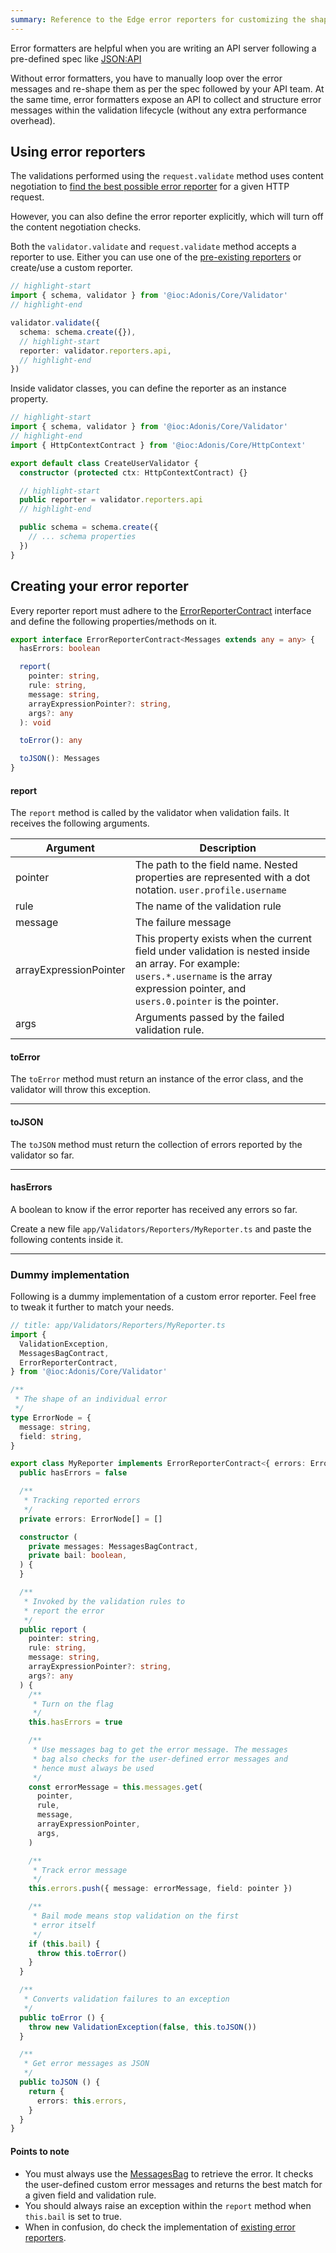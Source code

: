 ```yaml
---
summary: Reference to the Edge error reporters for customizing the shape of the error
---
```


Error formatters are helpful when you are writing an API server following a pre-defined spec like [JSON\:API](https://jsonapi.org/)

Without error formatters, you have to manually loop over the error messages and re-shape them as per the spec followed by your API team. At the same time, error formatters expose an API to collect and structure error messages within the validation lifecycle (without any extra performance overhead).

## Using error reporters
The validations performed using the `request.validate` method uses content negotiation to [find the best possible error reporter](./introduction.md#server-rendered-app) for a given HTTP request.

However, you can also define the error reporter explicitly, which will turn off the content negotiation checks.

Both the `validator.validate` and `request.validate` method accepts a reporter to use. Either you can use one of the [pre-existing reporters](https://github.com/adonisjs/validator/blob/develop/src/Validator/index.ts#L219-L222) or create/use a custom reporter.

```ts
// highlight-start
import { schema, validator } from '@ioc:Adonis/Core/Validator'
// highlight-end

validator.validate({
  schema: schema.create({}),
  // highlight-start
  reporter: validator.reporters.api,
  // highlight-end
})
```

Inside validator classes, you can define the reporter as an instance property.

```ts
// highlight-start
import { schema, validator } from '@ioc:Adonis/Core/Validator'
// highlight-end
import { HttpContextContract } from '@ioc:Adonis/Core/HttpContext'

export default class CreateUserValidator {
  constructor (protected ctx: HttpContextContract) {}

  // highlight-start
  public reporter = validator.reporters.api
  // highlight-end

  public schema = schema.create({
    // ... schema properties
  })
}
```

## Creating your error reporter
Every reporter report must adhere to the [ErrorReporterContract](https://github.com/adonisjs/validator/blob/develop/adonis-typings/validator.ts#L168) interface and define the following properties/methods on it.

```ts
export interface ErrorReporterContract<Messages extends any = any> {
  hasErrors: boolean

  report(
    pointer: string,
    rule: string,
    message: string,
    arrayExpressionPointer?: string,
    args?: any
  ): void

  toError(): any

  toJSON(): Messages
}
```

#### report
The `report` method is called by the validator when validation fails. It receives the following arguments.

| Argument | Description |
|-----------|-------------|
| pointer | The path to the field name. Nested properties are represented with a dot notation. `user.profile.username` |
| rule | The name of the validation rule |
| message | The failure message |
| arrayExpressionPointer | This property exists when the current field under validation is nested inside an array. For example: `users.*.username` is the array expression pointer, and `users.0.pointer` is the pointer. |
| args | Arguments passed by the failed validation rule. |

#### toError
The `toError` method must return an instance of the error class, and the validator will throw this exception.

---

#### toJSON
The `toJSON` method must return the collection of errors reported by the validator so far.

---

#### hasErrors
A boolean to know if the error reporter has received any errors so far.

Create a new file `app/Validators/Reporters/MyReporter.ts` and paste the following contents inside it.

---

### Dummy implementation
Following is a dummy implementation of a custom error reporter. Feel free to tweak it further to match your needs.

```ts
// title: app/Validators/Reporters/MyReporter.ts
import {
  ValidationException,
  MessagesBagContract,
  ErrorReporterContract,
} from '@ioc:Adonis/Core/Validator'

/**
 * The shape of an individual error
 */
type ErrorNode = {
  message: string,
  field: string,
}

export class MyReporter implements ErrorReporterContract<{ errors: ErrorNode[] }> {
  public hasErrors = false

  /**
   * Tracking reported errors
   */
  private errors: ErrorNode[] = []

  constructor (
    private messages: MessagesBagContract,
    private bail: boolean,
  ) {
  }

  /**
   * Invoked by the validation rules to
   * report the error
   */
  public report (
    pointer: string,
    rule: string,
    message: string,
    arrayExpressionPointer?: string,
    args?: any
  ) {
    /**
     * Turn on the flag
     */
    this.hasErrors = true

    /**
     * Use messages bag to get the error message. The messages
     * bag also checks for the user-defined error messages and
     * hence must always be used
     */
    const errorMessage = this.messages.get(
      pointer,
      rule,
      message,
      arrayExpressionPointer,
      args,
    )

    /**
     * Track error message
     */
    this.errors.push({ message: errorMessage, field: pointer })

    /**
     * Bail mode means stop validation on the first
     * error itself
     */
    if (this.bail) {
      throw this.toError()
    }
  }

  /**
   * Converts validation failures to an exception
   */
  public toError () {
    throw new ValidationException(false, this.toJSON())
  }

  /**
   * Get error messages as JSON
   */
  public toJSON () {
    return {
      errors: this.errors,
    }
  }
}
```

#### Points to note

- You must always use the [MessagesBag](https://github.com/adonisjs/validator/blob/develop/src/MessagesBag/index.ts) to retrieve the error. It checks the user-defined custom error messages and returns the best match for a given field and validation rule.
- You should always raise an exception within the `report` method when `this.bail` is set to true.
- When in confusion, do check the implementation of [existing error reporters](https://github.com/adonisjs/validator/tree/develop/src/ErrorReporter).
